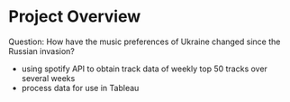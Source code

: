 # Project Overview

Question: How have the music preferences of Ukraine changed since the Russian invasion?

* using spotify API to obtain track data of weekly top 50 tracks over several weeks
* process data for use in Tableau
